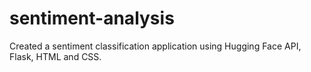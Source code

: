# sentiment-analysis
Created a sentiment classification application using Hugging Face API, Flask, HTML and CSS.
